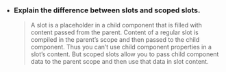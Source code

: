 - ### Explain the difference between slots and scoped slots.
  > A slot is a placeholder in a child component that is filled with content passed from the parent. Content of a regular slot is compiled in the parent’s scope and then passed to the child component.
  > Thus you can’t use child component properties in a slot’s content. But scoped slots allow you to pass child component data to the parent scope and then use that data in slot content.
